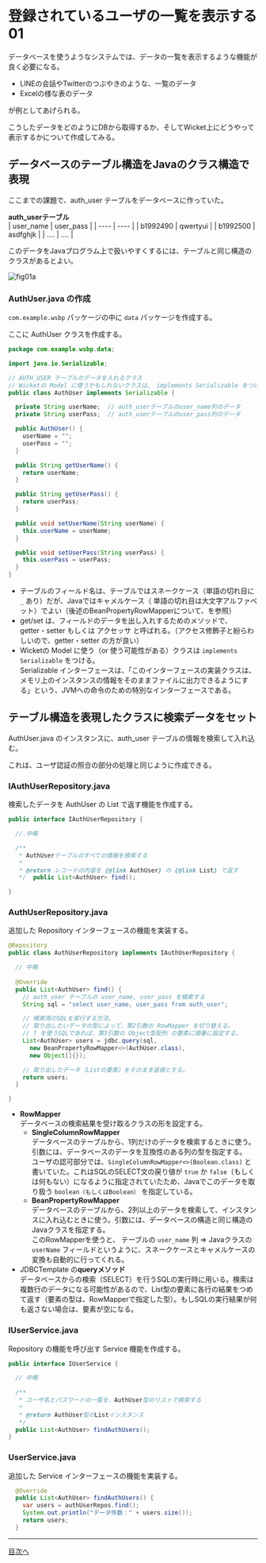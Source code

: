 # 登録されているユーザの一覧を表示する 01

データベースを使うようなシステムでは、データの一覧を表示するような機能が良く必要になる。

- LINEの会話やTwitterのつぶやきのような、一覧のデータ
- Excelの様な表のデータ

が例としてあげられる。

こうしたデータをどのようにDBから取得するか、そしてWicket上にどうやって表示するかについて作成してみる。

## データベースのテーブル構造をJavaのクラス構造で表現

ここまでの課題で、auth_user テーブルをデータベースに作っていた。

**auth_userテーブル**<br>
| user_name | user_pass |
| ---- | ---- |
| b1992490 | qwertyui |
| b1992500 | asdfghjk |
| .... | .... |

このデータをJavaプログラム上で扱いやすくするには、テーブルと同じ構造のクラスがあるとよい。

![fig01a](./fig01a.png)

### AuthUser.java の作成

`com.example.wsbp` パッケージの中に `data` パッケージを作成する。

ここに AuthUser クラスを作成する。

```java
package com.example.wsbp.data;

import java.io.Serializable;

// AUTH_USER テーブルのデータを入れるクラス
// Wicketの Model に使うかもしれないクラスは、 implements Serializable をつける
public class AuthUser implements Serializable {

  private String userName;  // auth_userテーブルのuser_name列のデータ
  private String userPass;  // auth_userテーブルのuser_pass列のデータ

  public AuthUser() {
    userName = "";
    userPass = "";
  }

  public String getUserName() {
    return userName;
  }

  public String getUserPass() {
    return userPass;
  }

  public void setUserName(String userName) {
    this.userName = userName;
  }

  public void setUserPass(String userPass) {
    this.userPass = userPass;
  }
}
```

- テーブルのフィールド名は、テーブルではスネークケース（単語の切れ目に `_` あり）だが、Javaではキャメルケース（ 単語の切れ目は大文字アルファベット）でよい（後述のBeanPropertyRowMapperについて、を参照）
- get/set は、フィールドのデータを出し入れするためのメソッドで、 getter・setter もしくは アクセッサ と呼ばれる。（アクセス修飾子と紛らわしいので、getter・setter の方が良い）
- Wicketの Model に使う（or 使う可能性がある）クラスは `implements Serializable` をつける。<br>Serializable インターフェースは、「このインターフェースの実装クラスは、メモリ上のインスタンスの情報をそのままファイルに出力できるようにする」という、JVMへの命令のための特別なインターフェースである。

## テーブル構造を表現したクラスに検索データをセット

AuthUser.java のインスタンスに、auth_user テーブルの情報を検索して入れ込む。

これは、ユーザ認証の照合の部分の処理と同じように作成できる。

### IAuthUserRepository.java

検索したデータを AuthUser の List で返す機能を作成する。

```java
public interface IAuthUserRepository {

  //.中略

  /**
   * AuthUserテーブルのすべての情報を検索する
   *
   * @return レコードの内容を {@link AuthUser} の {@link List} で返す
   */  public List<AuthUser> find();

}
```

### AuthUserRepository.java

追加した Repository インターフェースの機能を実装する。

```java
@Repository
public class AuthUserRepository implements IAuthUserRepository {

  // 中略
  
  @Override
  public List<AuthUser> find() {
    // auth_user テーブルの user_name, user_pass を検索する
    String sql = "select user_name, user_pass from auth_user";

    // 検索用のSQLを実行する方法。
    // 取り出したいデータの型によって、第2引数の RowMapper を切り替える。
    // ? を使うSQLであれば、第3引数の Object型配列 の要素に順番に設定する。
    List<AuthUser> users = jdbc.query(sql,
      new BeanPropertyRowMapper<>(AuthUser.class),
      new Object[]{});

    // 取り出したデータ（Listの要素）をそのまま返値とする。
    return users;
  }

}
```

- **RowMapper** <br>データベースの検索結果を受け取るクラスの形を設定する。
    - **SingleColumnRowMapper**<br>データベースのテーブルから、1列だけのデータを検索するときに使う。引数には、データベースのデータを互換性のある列の型を指定する。<br>ユーザの認可部分では、`SingleColumnRowMapper<>(Boolean.class)` と書いていた。これはSQLのSELECT文の戻り値が `true` か `false`（もしくは何もない）になるように指定されていたため、Javaでこのデータを取り扱う `boolean（もしくはBoolean）` を指定している。
    - **BeanPropertyRowMapper**<br>データベースのテーブルから、2列以上のデータを検索して、インスタンスに入れ込むときに使う。引数には、データベースの構造と同じ構造のJavaクラスを指定する。<br>このRowMapperを使うと、 テーブルの `user_name` 列 ⇒ Javaクラスの `userName` フィールドというように、スネークケースとキャメルケースの変換も自動的に行ってくれる。
- JDBCTemplate の**queryメソッド**<br>データベースからの検索（SELECT）を行うSQLの実行時に用いる。検索は複数行のデータになる可能性があるので、List型の要素に各行の結果をつめて返す（要素の型は、RowMapperで指定した型）。もしSQLの実行結果が何も返さない場合は、要素が空になる。

### IUserService.java

Repository の機能を呼び出す Service 機能を作成する。

```java
public interface IUserService {

  // 中略
  
  /**
   * ユーザ名とパスワードの一覧を、AuthUser型のリストで検索する
   *
   * @return AuthUser型のListインスタンス
   */
  public List<AuthUser> findAuthUsers();
}
```

### UserService.java

追加した Service インターフェースの機能を実装する。

```java
  @Override
  public List<AuthUser> findAuthUsers() {
    var users = authUserRepos.find();
    System.out.println("データ件数：" + users.size());
    return users;
  }
```

----

[目次へ](../../README.md) 